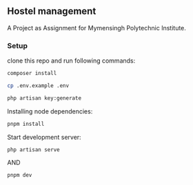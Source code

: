 ## Hostel management

A Project as Assignment for Mymensingh Polytechnic Institute.

### Setup

clone this repo and run following commands:

```sh
composer install
```

```sh
cp .env.example .env
```

```sh
php artisan key:generate
```

Installing node dependencies:

```sh
pnpm install
```

Start development server:

```sh
php artisan serve
```

AND

```sh
pnpm dev
```
